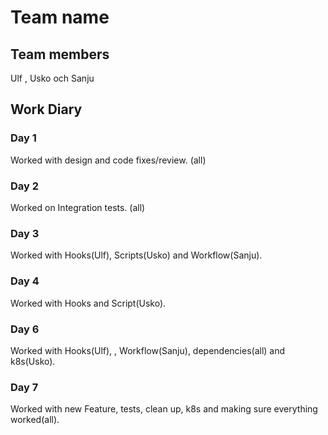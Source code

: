 # Team name

## Team members

Ulf , Usko och Sanju

## Work Diary

### Day 1
Worked with design and code fixes/review. (all)
### Day 2
Worked on Integration tests. (all)
### Day 3
Worked with Hooks(Ulf), Scripts(Usko) and Workflow(Sanju).
### Day 4
Worked with Hooks and Script(Usko).
### Day 6
Worked with Hooks(Ulf), , Workflow(Sanju), dependencies(all) and k8s(Usko).
### Day 7
Worked with new Feature, tests, clean up, k8s and making sure everything worked(all). 

